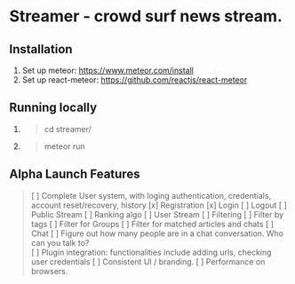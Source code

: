 # Streamer - crowd surf news stream.

## Installation

1. Set up meteor: https://www.meteor.com/install
2. Set up react-meteor: https://github.com/reactjs/react-meteor

## Running locally

1. > cd streamer/
2. > meteor run

## Alpha Launch Features

>[ ] Complete User system, with loging authentication, credentials, account reset/recovery, history
>	[x] Registration
>	[x] Login
>	[ ] Logout
>[ ] Public Stream
>	[ ] Ranking algo
>[ ] User Stream
>[ ] Filtering
>	[ ] Filter by tags
>	[ ] Filter for Groups
>	[ ] Filter for matched articles and chats
>[ ] Chat
>	[ ] Figure out how many people are in a chat conversation. Who can you talk to?  
>[ ] Plugin integration: functionalities include adding urls, checking user credentials
>[ ] Consistent UI / branding.
>[ ] Performance on browsers.

